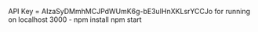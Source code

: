 API Key = AIzaSyDMmhMCJPdWUmK6g-bE3uIHnXKLsrYCCJo
for running on localhost 3000 -
npm install
npm start